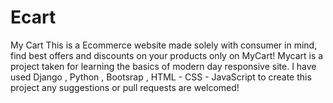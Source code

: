 # Ecart
My Cart This is a Ecommerce website made solely with consumer in mind, find best offers and discounts on your products only on MyCart! Mycart is a project taken for learning the basics of modern day responsive site.
I have used Django , Python , Bootsrap , HTML - CSS - JavaScript to create this project any suggestions or pull requests are welcomed!
